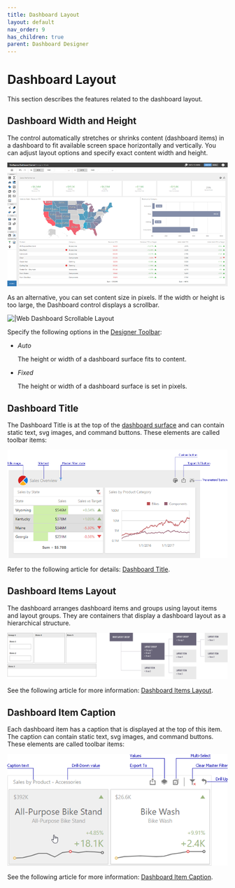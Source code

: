 ```yaml
---
title: Dashboard Layout
layout: default
nav_order: 9
has_children: true
parent: Dashboard Designer
---
```

# Dashboard Layout

This section describes the features related to the dashboard layout.

## Dashboard Width and Height

The control automatically stretches or shrinks content (dashboard items) in a dashboard to fit available screen space horizontally and vertically. You can adjust layout options and specify exact content width and height.

![|web-dashboard-stretched-layout](/assets/images/dashboards/web-dashboard-stretched-layout.png)

As an alternative, you can set content size in pixels. If the width or height is too large, the Dashboard control displays a scrollbar.

![|Web Dashboard Scrollable Layout](/assets/images/dashboards/web-dashboard-scrollable-layout.gif)


Specify the following options in the [Designer Toolbar](ui-elements/designer-toolbar.md):

* _Auto_

    The height or width of a dashboard surface fits to content.
* _Fixed_

    The height or width of a dashboard surface is set in pixels.

## Dashboard Title
The Dashboard Title is at the top of the [dashboard surface](ui-elements/dashboard-surface.md) and can contain static text, svg images, and command buttons. These elements are called toolbar items:

![wdd-dashboard-title](/assets/images/dashboards/img126004.png)

Refer to the following article for details: [Dashboard Title](dashboard-layout/dashboard-title.md).
## Dashboard Items Layout
The dashboard arranges dashboard items and groups using layout items and layout groups. They are containers that display a dashboard layout as a hierarchical structure.

![DashboardLayoutHierarchy](/assets/images/dashboards/img25963.png)

See the following article for more information: [Dashboard Items Layout](dashboard-layout/dashboard-items-layout.md).
## Dashboard Item Caption

Each dashboard item has a caption that is displayed at the top of this item. The caption can contain static text, svg images, and command buttons. These elements are called toolbar items:

![wdd-dashboard-item-caption](/assets/images/dashboards/img126135.png)

See the following article for more information: [Dashboard Item Caption](dashboard-layout/dashboard-item-caption.md).


